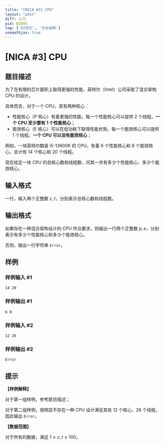 ```yaml
---
title: "[NICA #3] CPU"
layout: "post"
diff: 入门
pid: B3895
tag: ['O2优化', '分支结构']
usemathjax: true
---
```


# [NICA #3] CPU
## 题目描述

为了在有限的芯片面积上取得更强的性能，英特尔（Intel）公司采取了混合架构 CPU 的设计。

具体而言，对于一个 CPU，其有两种核心：
- 性能核心（P 核心）有着更强的性能。每一个性能核心可以提供 $2$ 个线程。**一个 CPU 至少要有 $1$ 个性能核心**；
- 能效核心（E 核心）可以在低功耗下取得性能优势。每一个能效核心可以提供 $1$ 个线程。**一个 CPU 可以没有能效核心**；

例如，一块英特尔酷睿 i5-13600K 的 CPU，有着 $6$ 个性能核心和 $8$ 个能效核心，总计有 $14$ 个核心和 $20$ 个线程。

现在给定一块 CPU 的总核心数和线程数，问其一共有多少个性能核心、多少个能效核心。
## 输入格式

一行，输入两个正整数 $c,t$，分别表示总核心数和线程数。
## 输出格式

如果存在一种混合架构设计的 CPU 符合要求，则输出一行两个正整数 $p,e$，分别表示有多少个性能核心和多少个能效核心。

否则，输出一行字符串 $\texttt{Error}$。
## 样例

### 样例输入 #1
```
14 20
```
### 样例输出 #1
```
6 8
```
### 样例输入 #2
```
12 26
```
### 样例输出 #2
```
Error
```
## 提示

**【样例解释】**

对于第一组样例，参考题目描述；

对于第二组样例，很明显不存在一种 CPU 设计满足其有 $12$ 个核心，$26$ 个线程，因此输出 $\texttt{Error}$。

**【数据范围】**

对于所有的数据，满足 $1 \leq c,t \leq 100$。
